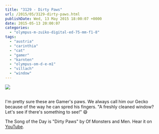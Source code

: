 ```yaml
---
title: "3129 - Dirty Paws"
url: /2015/05/3129-dirty-paws.html
publishDate: Wed, 13 May 2015 18:00:07 +0000
date: 2015-05-13 20:00:07
categories: 
  - "olympus-m-zuiko-digital-ed-75-mm-f1-8"
tags: 
  - "austria"
  - "carinthia"
  - "cat"
  - "gamer"
  - "karnten"
  - "olympus-om-d-e-m1"
  - "villach"
  - "window"
---
```

<div class="container">
<div class="center"><a target="_blank" href="https://d25zfm9zpd7gm5.cloudfront.net/1200x1200/2015/20150424_171027_lr.jpg"><img src="https://d25zfm9zpd7gm5.cloudfront.net/0600x0600/2015/20150424_171027_lr.jpg" /></a></div>
</div>
<br />

I'm pretty sure these are Gamer's paws. We always call him our Gecko because of the way he can spred his fingers. "A freshly cleaned window? Let's see if there's something to see!" 😄

The Song of the Day is "Dirty Paws" by Of Monsters and Men. Hear it on <a href="https://www.youtube.com/watch?v=mCHUw7ACS8o" target="_blank">YouTube</a>.
